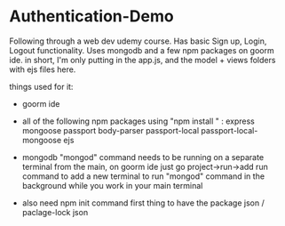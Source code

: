 # Authentication-Demo
Following through a web dev udemy course. Has basic Sign up, Login, Logout functionality.  Uses mongodb and a few npm packages on goorm ide.
in short, I'm only putting in the app.js, and the model + views folders with ejs files here.

things used for it:

- goorm ide

- all of the following npm packages using "npm install <package name>" :
express
mongoose
passport
body-parser
passport-local
passport-local-mongoose
ejs

- mongodb
"mongod" command needs to be running on a separate terminal from the main,
on goorm ide just go project->run->add run command to add a new terminal to run "mongod" command in the background
while you work in your main terminal

- also need npm init command first thing to have the package json / paclage-lock json


